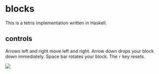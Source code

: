 blocks
======
This is a tetris implementation written in Haskell.

controls
--------
Arrows left and right move left and right. 
Arrow down drops your block down immediately. 
Space bar rotates your block. 
The `r` key resets. 

<img src="https://raw.github.com/schell/blocks/master/assets/screenshot.png" />
